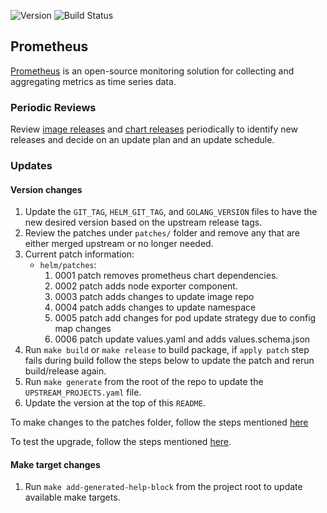 ![Version](https://img.shields.io/badge/version-v2.54.0-blue)
![Build Status](https://codebuild.us-west-2.amazonaws.com/badges?uuid=eyJlbmNyeXB0ZWREYXRhIjoiTldscmdZWkd6NzlhUHJBbFJDRzlMc3NmaGxBOFJlYWE1a3BsVG9KcXhldDRCK05PL0lxNmVVUi9odlMzdXZCYXFxWTBCOUZDbS91R21KL1c5VkdQQ004PSIsIml2UGFyYW1ldGVyU3BlYyI6Im94dGM3UFc0MGRDN0pyREIiLCJtYXRlcmlhbFNldFNlcmlhbCI6MX0%3D&branch=main)

## **Prometheus**

[Prometheus](https://github.com/prometheus/prometheus) is an open-source monitoring solution for collecting and aggregating metrics as time series data.

### Periodic Reviews
Review [image releases](https://github.com/prometheus/prometheus/tags) and [chart releases](https://github.com/prometheus-community/helm-charts/tree/main/charts/prometheus) periodically to identify new releases and decide on an update plan and an update schedule.

### Updates

#### Version changes
1. Update the `GIT_TAG`, `HELM_GIT_TAG`, and `GOLANG_VERSION` files to have the new desired version based on the upstream release tags.
1. Review the patches under `patches/` folder and remove any that are either merged upstream or no longer needed.
1. Current patch information:
    * `helm/patches`:
        1. 0001 patch removes prometheus chart dependencies.
		1. 0002 patch adds node exporter component.
		1. 0003 patch adds changes to update image repo
		1. 0004 patch adds changes to update namespace
		1. 0005 patch add changes for pod update strategy due to config map changes
		1. 0006 patch update values.yaml and adds values.schema.json
1. Run `make build` or `make release` to build package, if `apply patch` step fails during build follow the  steps below to update the patch and rerun build/release again.
1. Run `make generate` from the root of the repo to update the `UPSTREAM_PROJECTS.yaml` file.
1. Update the version at the top of this `README`.


To make changes to the patches folder, follow the steps mentioned [here](https://github.com/aws/eks-anywhere-build-tooling/blob/main/docs/development/packages/update-helm-charts.md#generate-patch-files)


To test the upgrade, follow the steps mentioned [here](https://github.com/aws/eks-anywhere-build-tooling/blob/main/docs/development/packages/update-helm-charts.md#Testing).

#### Make target changes
1. Run `make add-generated-help-block` from the project root to update available make targets.

